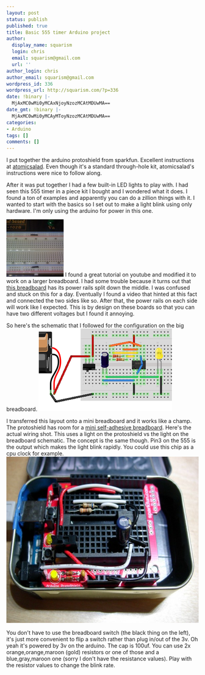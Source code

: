 ```yaml
---
layout: post
status: publish
published: true
title: Basic 555 timer Arduino project
author:
  display_name: squarism
  login: chris
  email: squarism@gmail.com
  url: ''
author_login: chris
author_email: squarism@gmail.com
wordpress_id: 336
wordpress_url: http://squarism.com/?p=336
date: !binary |-
  MjAxMC0wMi0yMCAxNjoyNzozMCAtMDUwMA==
date_gmt: !binary |-
  MjAxMC0wMi0yMCAyMToyNzozMCAtMDUwMA==
categories:
- Arduino
tags: []
comments: []
---
```

<p>I put together the arduino protoshield from sparkfun.  Excellent instructions at <a href="http://www.atomicsalad.com/archive/2010/02/02/tutorial_sparkfun_protoshield_for_arduino_assembly_updated.php">atomicsalad</a>.  Even though it's a standard through-hole kit, atomicsalad's instructions were nice to follow along.</p>
<p>After it was put together I had a few built-in LED lights to play with.  I had seen this 555 timer in a piece kit I bought and I wondered what it does.  I found a ton of examples and apparently you can do a zillion things with it.  I wanted to start with the basics so I set out to make a light blink using only hardware.  I'm only using the arduino for power in this one.</p>
<p><img src="/uploads/2010/02/jump_breadboard_at_30-150x150.jpg" alt="jump_breadboard_at_30" title="jump_breadboard_at_30" width="150" height="150" class="alignright size-thumbnail wp-image-337" />
I found a great tutorial on youtube and modified it to work on a larger breadboard.  I had some trouble because it turns out that <a href="http://www.sparkfun.com/commerce/product_info.php?products_id=112">this breadboard</a> has its power rails split down the middle.  I was confused and stuck on this for a day.  Eventually I found a video that hinted at this fact and connected the two sides like so.  After that, the power rails on each side will work like I expected.  This is by design on these boards so that you can have two different voltages but I found it annoying.</p>
<p>So here's the schematic that I followed for the configuration on the big breadboard.
<img src="/uploads/2010/02/555_bb.png" alt="555_bb" title="555_bb" width="349" height="216" class="aligncenter size-full wp-image-340" /></p>
<p>I transferred this layout onto a mini breadboard and it works like a champ.  The protoshield has room for a <a href="http://www.sparkfun.com/commerce/product_info.php?products_id=8803">mini self-adhesive breadboard</a>.  Here's the actual wiring shot.  This uses a light on the protoshield vs the light on the breadboard schematic.  The concept is the same though.  Pin3 on the 555 is the output which makes the light blink rapidly.  You could use this chip as a cpu clock for example.
<img src="/uploads/2010/02/555_timer_wiring-580x435.jpg" alt="555_timer_wiring" title="555_timer_wiring" width="580" height="435" class="aligncenter size-large wp-image-342" /></p>
<p>You don't have to use the breadboard switch (the black thing on the left), it's just more convenient to flip a switch rather than plug in/out of the 3v.  Oh yeah it's powered by 3v on the arduino.  The cap is 100uf.  You can use 2x orange,orange,maroon (gold) resistors or one of those and a blue,gray,maroon one (sorry I don't have the resistance values).  Play with the resistor values to change the blink rate.</p>
